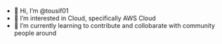 - 👋 Hi, I’m @tousif01
- 👀 I’m interested in Cloud, specifically AWS Cloud
- 🌱 I’m currently learning to contribute and collobarate with community people around
<!---
tousif01/tousif01 is a ✨ special ✨ repository because its `README.md` (this file) appears on your GitHub profile.
You can click the Preview link to take a look at your changes.
--->
